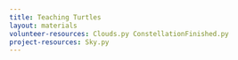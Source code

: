 ```yaml
---
title: Teaching Turtles
layout: materials
volunteer-resources: Clouds.py ConstellationFinished.py
project-resources: Sky.py
---
```

